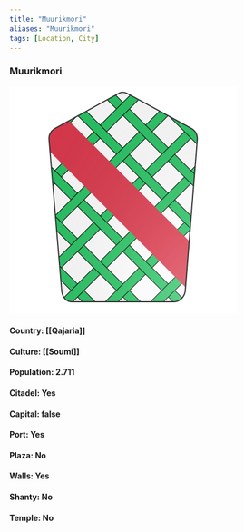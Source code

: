 ```yaml
---
title: "Muurikmori"
aliases: "Muurikmori"
tags: [Location, City]
---
```

### Muurikmori
![](attachment/728b041680f3a6f5b2137a5b6f0dcfd3.svg)

#### Country: [[Qajaria]]

#### Culture: [[Soumi]]

#### Population: 2.711

#### Citadel: Yes

#### Capital: false

#### Port: Yes

#### Plaza: No

#### Walls: Yes

#### Shanty: No

#### Temple: No

